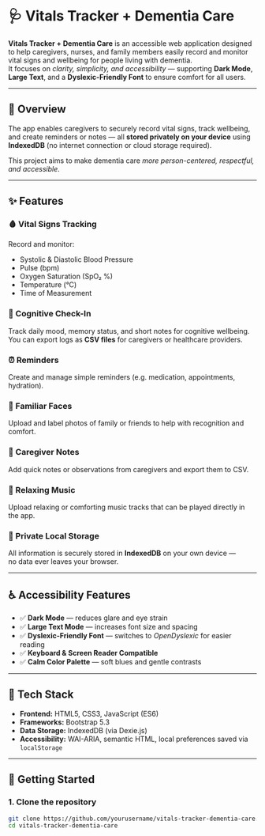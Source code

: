 # 🩺 Vitals Tracker + Dementia Care

**Vitals Tracker + Dementia Care** is an accessible web application designed to help caregivers, nurses, and family members easily record and monitor vital signs and wellbeing for people living with dementia.  
It focuses on _clarity, simplicity, and accessibility_ — supporting **Dark Mode**, **Large Text**, and a **Dyslexic-Friendly Font** to ensure comfort for all users.

---

## 🌿 Overview

The app enables caregivers to securely record vital signs, track wellbeing, and create reminders or notes — all **stored privately on your device** using **IndexedDB** (no internet connection or cloud storage required).

This project aims to make dementia care _more person-centered, respectful, and accessible_.

---

## ✨ Features

### 🩸 Vital Signs Tracking

Record and monitor:

- Systolic & Diastolic Blood Pressure
- Pulse (bpm)
- Oxygen Saturation (SpO₂ %)
- Temperature (°C)
- Time of Measurement

### 🧠 Cognitive Check-In

Track daily mood, memory status, and short notes for cognitive wellbeing.  
You can export logs as **CSV files** for caregivers or healthcare providers.

### ⏰ Reminders

Create and manage simple reminders (e.g. medication, appointments, hydration).

### 🧍 Familiar Faces

Upload and label photos of family or friends to help with recognition and comfort.

### 📝 Caregiver Notes

Add quick notes or observations from caregivers and export them to CSV.

### 🎵 Relaxing Music

Upload relaxing or comforting music tracks that can be played directly in the app.

### 🔐 Private Local Storage

All information is securely stored in **IndexedDB** on your own device —  
no data ever leaves your browser.

---

## ♿ Accessibility Features

- ✅ **Dark Mode** — reduces glare and eye strain
- ✅ **Large Text Mode** — increases font size and spacing
- ✅ **Dyslexic-Friendly Font** — switches to _OpenDyslexic_ for easier reading
- ✅ **Keyboard & Screen Reader Compatible**
- ✅ **Calm Color Palette** — soft blues and gentle contrasts

---

## 🧩 Tech Stack

- **Frontend:** HTML5, CSS3, JavaScript (ES6)
- **Frameworks:** Bootstrap 5.3
- **Data Storage:** IndexedDB (via Dexie.js)
- **Accessibility:** WAI-ARIA, semantic HTML, local preferences saved via `localStorage`

---

## 🚀 Getting Started

### 1. Clone the repository

```bash
git clone https://github.com/yourusername/vitals-tracker-dementia-care.git
cd vitals-tracker-dementia-care
```
